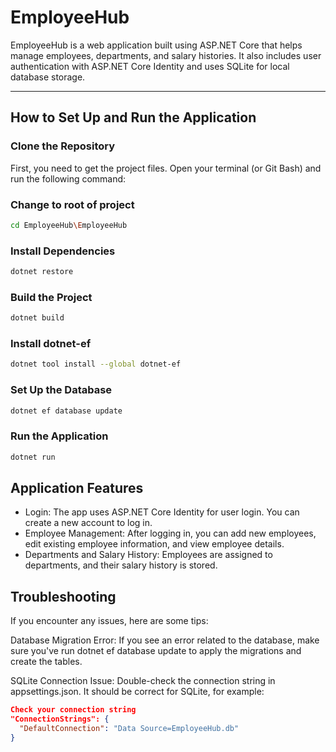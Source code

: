 # EmployeeHub

EmployeeHub is a web application built using ASP.NET Core that helps manage employees, departments, and salary histories. It also includes user authentication with ASP.NET Core Identity and uses SQLite for local database storage.

---

## How to Set Up and Run the Application

### Clone the Repository

First, you need to get the project files. Open your terminal (or Git Bash) and run the following command:

### Change to root of project
``` bash 
cd EmployeeHub\EmployeeHub
```

### Install Dependencies
``` bash
dotnet restore
```

### Build the Project
``` bash
dotnet build
```

### Install dotnet-ef
``` bash
dotnet tool install --global dotnet-ef 
```

### Set Up the Database
``` bash
dotnet ef database update
```

### Run the Application
``` bash
dotnet run
```

## Application Features
- Login: The app uses ASP.NET Core Identity for user login. You can create a new account to log in.
- Employee Management: After logging in, you can add new employees, edit existing employee information, and view employee details.
- Departments and Salary History: Employees are assigned to departments, and their salary history is stored.

## Troubleshooting
If you encounter any issues, here are some tips:

Database Migration Error: If you see an error related to the database, make sure you've run dotnet ef database update to apply the migrations and create the tables.

SQLite Connection Issue: Double-check the connection string in appsettings.json. It should be correct for SQLite, for example:

``` json
Check your connection string
"ConnectionStrings": {
  "DefaultConnection": "Data Source=EmployeeHub.db"
}
```